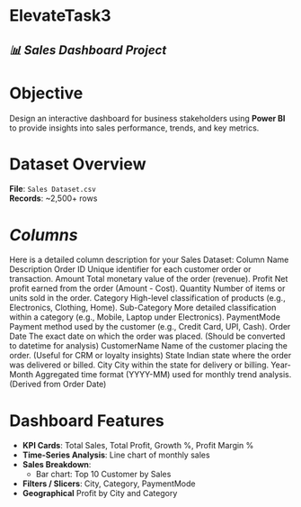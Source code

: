 # ElevateTask3
## *📊 Sales Dashboard Project*
# Objective
Design an interactive dashboard for business stakeholders using **Power BI** to provide insights into sales performance, trends, and key metrics.

# Dataset Overview
**File**: `Sales Dataset.csv`  
**Records**: ~2,500+ rows 
# *Columns*

Here is a detailed column description for your Sales Dataset:
Column Name	Description
Order ID	Unique identifier for each customer order or transaction.
Amount	Total monetary value of the order (revenue).
Profit	Net profit earned from the order (Amount - Cost).
Quantity	Number of items or units sold in the order.
Category	High-level classification of products (e.g., Electronics, Clothing, Home).
Sub-Category	More detailed classification within a category (e.g., Mobile, Laptop under Electronics).
PaymentMode	Payment method used by the customer (e.g., Credit Card, UPI, Cash).
Order Date	The exact date on which the order was placed. (Should be converted to datetime for analysis)
CustomerName	Name of the customer placing the order. (Useful for CRM or loyalty insights)
State	Indian state where the order was delivered or billed.
City	City within the state for delivery or billing.
Year-Month	Aggregated time format (YYYY-MM) used for monthly trend analysis. (Derived from Order Date)

# Dashboard Features

- **KPI Cards**: Total Sales, Total Profit, Growth %, Profit Margin %  
- **Time-Series Analysis**: Line chart of monthly sales  
- **Sales Breakdown**:
  - Bar chart: Top 10 Customer by Sales 
- **Filters / Slicers**: City, Category, PaymentMode 
- **Geographical** Profit by City and Category 
